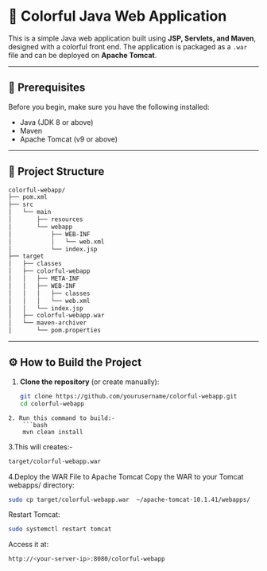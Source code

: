 # 🎨 Colorful Java Web Application

This is a simple Java web application built using **JSP, Servlets, and Maven**, designed with a colorful front end. The application is packaged as a `.war` file and can be deployed on **Apache Tomcat**.

---

## 📌 Prerequisites

Before you begin, make sure you have the following installed:

- Java (JDK 8 or above)
- Maven
- Apache Tomcat (v9 or above)

---

## 📁 Project Structure
```bash
colorful-webapp/
├── pom.xml
├── src
│   └── main
│       ├── resources
│       └── webapp
│           ├── WEB-INF
│           │   └── web.xml
│           └── index.jsp
├── target
│   ├── classes
│   ├── colorful-webapp
│   │   ├── META-INF
│   │   ├── WEB-INF
│   │   │   ├── classes
│   │   │   └── web.xml
│   │   └── index.jsp
│   ├── colorful-webapp.war
│   └── maven-archiver
│       └── pom.properties
```

---

## ⚙️ How to Build the Project

1. **Clone the repository** (or create manually):
   ```bash
   git clone https://github.com/yourusername/colorful-webapp.git
   cd colorful-webapp
```
2. Run this command to build:-
    ```bash
    mvn clean install
```
3.This will creates:-
```bash
target/colorful-webapp.war
```
4.Deploy the WAR File to Apache Tomcat
  Copy the WAR to your Tomcat webapps/ directory:
  ```bash
sudo cp target/colorful-webapp.war  ~/apache-tomcat-10.1.41/webapps/
```
Restart Tomcat:
```bash
sudo systemctl restart tomcat
```
Access it at:
```bash
http://<your-server-ip>:8080/colorful-webapp
```
